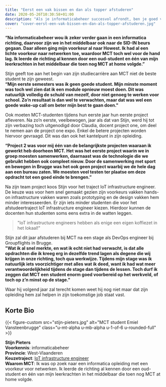 ```yaml
---
title: "Eerst een vak bissen en dan als topper afstuderen"
date: 2020-05-26T10:30:58+01:00
description: "Als je informaticabeheer succesvol afrondt, ben je goed voorbereid op heel wat IT-opleidingen. Maar Stijn koos zonder twijfel voor MCT aan de Howest."
cover: "cover-eerst-een-vak-bissen-en-dan-als-topper-afstuderen.jpg"
---
```


__“Na informaticabeheer wou ik zeker verder gaan in een informatica richting, daarvoor zijn we in het middelbaar ook naar de SID-IN beurs gegaan. Daar alleen ging mijn voorkeur al naar Howest. Ik had al een lichte voorkeur naar netwerken toe, waardoor MCT toch wel voor de hand lag. Ik leerde de richting al kennen door een oud-student en één van mijn leerkrachten in het middelbaar die toen nog MCT at home volgde.”__

Stijn geeft toe aan het begin van zijn studiecarrière aan MCT niet de beste student te zijn geweest.    
__“Mijn eerste semesters was ik geen goede student. Mijn minste moment was toch wel zien dat ik een module opnieuw moest doen. Dit was natuurlijk volledig de schuld van mezelf, door niet genoeg te werken voor school. Zo’n resultaat is dan wel te verwachten, maar dat was wel een goede wake-up call om beter mijn best te gaan doen."__

Ook moeten MCT-studenten tijdens hun eerste jaar hun eerste project afleveren. Na zo’n eerste, veelbewogen, jaar als dat van Stijn, werd hij tot zijn verbazing toch uitgenodigd door Claudia, docent project one, om deel te nemen aan de project one expo. Enkel de betere projecten worden hiervoor gevraagd. Dit was dan ook het kantelpunt in zijn opleiding.   
 
__“Project 2 was voor mij één van de belangrijkste projecten waaraan ik gewerkt heb doorheen MCT. Het was het eerste project waarin we in groep moesten samenwerken, daarnaast was de technologie die we gebruikt hebben ook compleet nieuw. Door de samenwerking met sport en bewegen in Brugge was het ook geen project waarbij we de hele dag aan een bureau zaten. We moesten veel testen ter plaatse om deze opdracht tot een goed einde te brengen.”__

Na zijn team project koos Stijn voor het traject IoT infrastructure engineer. De keuze was voor hem snel gemaakt gezien zijn voorkeurs vakken hands-on infrastructure vakken waren zoals prototyping en de design vakken hem minder interesseerden. Er zijn iets minder studenten die voor het afstudeertraject IoT infrastructure engineer kiezen. Hierdoor kunnen de docenten hun studenten soms eens extra in de watten leggen.

> "IoT infrastructure engineers hebben als enige een eigen koffiezet in het lokaal!"

Stijn zal dit jaar afstuderen bij MCT na een stage als DevOps engineer bij Groupflights in Brugge.  
__"Wat ik al snel merkte, en wat ik echt niet had verwacht, is dat alle opdrachten die ik kreeg erg in dezelfde trend lagen als degene die wij krijgen in onze richting, toch qua werkwijze. Tijdens mijn stage was ik natuurlijk iets voorzichtiger met alles wat ik deed, want ik had wat meer verantwoordelijkheid  tijdens de stage dan tijdens de lessen. Toch durf ik zeggen dat MCT een student enorm goed voorbereid op het werkveld, of toch op z’n minst op de stage."__

Waar hij volgend jaar zal terecht komen weet hij nog niet maar dat zijn opleiding hem zal helpen in zijn toekomstige job staat vast.

## Korte Bio

{{< figure-custom src="stijn-pieters.jpg" alt="MCT student Emiel Vansteenbrugge" class="u-mt-alpha u-mb-alpha u-1-of-6 u-rounded-full" >}}

**Stijn Pieters**  
**Voorkennis**: informaticabeheer  
**Provincie**: West-Vlaanderen  
**Keuzetraject**: [IoT infrastructure engineer](/programma/iot-infrastructure-engineer/)  
**Waarom MCT**: Ik was op zoek naar een informatica opleiding met een voorkeur voor netwerken. Ik leerde de richting al kennen door een oud-student en één van mijn leerkrachten in het middelbaar die toen nog MCT at home volgde. 
